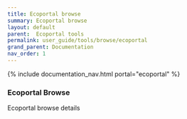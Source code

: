 ```yaml
---
title: Ecoportal browse
summary: Ecoportal browse
layout: default
parent:  Ecoportal tools
permalink: user_guide/tools/browse/ecoportal
grand_parent: Documentation
nav_order: 1
---
```

{% include documentation_nav.html portal="ecoportal" %}
### Ecoportal Browse

Ecoportal browse details